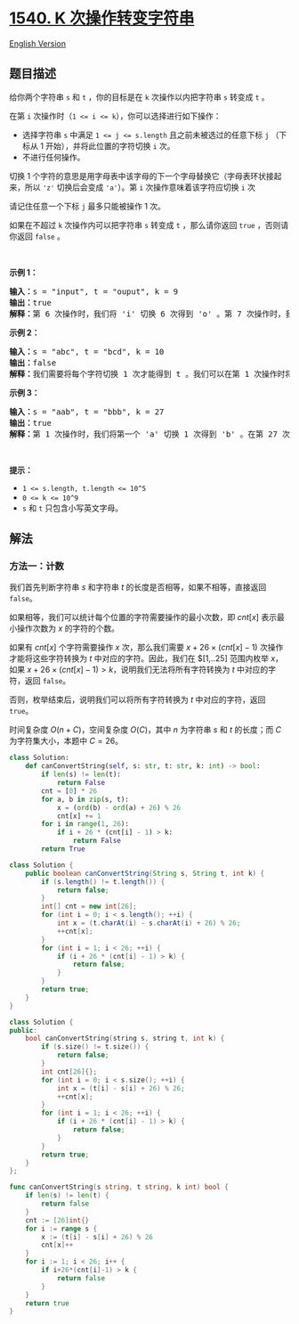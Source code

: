 # [1540. K 次操作转变字符串](https://leetcode.cn/problems/can-convert-string-in-k-moves)

[English Version](/solution/1500-1599/1540.Can%20Convert%20String%20in%20K%20Moves/README_EN.md)

<!-- tags:哈希表,字符串 -->

<!-- difficulty:中等 -->

## 题目描述

<!-- 这里写题目描述 -->

<p>给你两个字符串&nbsp;<code>s</code>&nbsp;和&nbsp;<code>t</code>&nbsp;，你的目标是在 <code>k</code>&nbsp;次操作以内把字符串&nbsp;<code>s</code>&nbsp;转变成&nbsp;<code>t</code>&nbsp;。</p>

<p>在第 <code>i</code>&nbsp;次操作时（<code>1 &lt;= i &lt;= k</code>），你可以选择进行如下操作：</p>

<ul>
	<li>选择字符串 <code>s</code>&nbsp;中满足 <code>1 &lt;= j &lt;= s.length</code>&nbsp;且之前未被选过的任意下标 <code>j</code>&nbsp;（下标从 1 开始），并将此位置的字符切换 <code>i</code>&nbsp;次。</li>
	<li>不进行任何操作。</li>
</ul>

<p>切换 1 个字符的意思是用字母表中该字母的下一个字母替换它（字母表环状接起来，所以 <code>'z'</code>&nbsp;切换后会变成 <code>'a'</code>）。第 <code>i</code>&nbsp;次操作意味着该字符应切换&nbsp;<code>i</code>&nbsp;次</p>

<p>请记住任意一个下标 <code>j</code>&nbsp;最多只能被操作&nbsp;1 次。</p>

<p>如果在不超过 <code>k</code>&nbsp;次操作内可以把字符串 <code>s</code>&nbsp;转变成 <code>t</code>&nbsp;，那么请你返回&nbsp;<code>true</code>&nbsp;，否则请你返回&nbsp;<code>false</code>&nbsp;。</p>

<p>&nbsp;</p>

<p><strong>示例 1：</strong></p>

<pre>
<strong>输入：</strong>s = "input", t = "ouput", k = 9
<strong>输出：</strong>true
<strong>解释：</strong>第 6 次操作时，我们将 'i' 切换 6 次得到 'o' 。第 7 次操作时，我们将 'n' 切换 7 次得到 'u' 。
</pre>

<p><strong>示例 2：</strong></p>

<pre>
<strong>输入：</strong>s = "abc", t = "bcd", k = 10
<strong>输出：</strong>false
<strong>解释：</strong>我们需要将每个字符切换 1 次才能得到 t 。我们可以在第 1 次操作时将 'a' 切换成 'b' ，但另外 2 个字母在剩余操作中无法再转变为 t 中对应字母。
</pre>

<p><strong>示例 3：</strong></p>

<pre>
<strong>输入：</strong>s = "aab", t = "bbb", k = 27
<strong>输出：</strong>true
<strong>解释：</strong>第 1 次操作时，我们将第一个 'a' 切换 1 次得到 'b' 。在第 27 次操作时，我们将第二个字母 'a' 切换 27 次得到 'b' 。
</pre>

<p>&nbsp;</p>

<p><strong>提示：</strong></p>

<ul>
	<li><code>1 &lt;= s.length, t.length &lt;= 10^5</code></li>
	<li><code>0 &lt;= k &lt;= 10^9</code></li>
	<li><code>s</code>&nbsp;和&nbsp;<code>t</code>&nbsp;只包含小写英文字母。</li>
</ul>

## 解法

### 方法一：计数

我们首先判断字符串 $s$ 和字符串 $t$ 的长度是否相等，如果不相等，直接返回 `false`。

如果相等，我们可以统计每个位置的字符需要操作的最小次数，即 $cnt[x]$ 表示最小操作次数为 $x$ 的字符的个数。

如果有 $cnt[x]$ 个字符需要操作 $x$ 次，那么我们需要 $x + 26 \times (cnt[x] - 1)$ 次操作才能将这些字符转换为 $t$ 中对应的字符。因此，我们在 $[1,..25] 范围内枚举 $x$，如果 $x + 26 \times (cnt[x] - 1) \gt k$，说明我们无法将所有字符转换为 $t$ 中对应的字符，返回 `false`。

否则，枚举结束后，说明我们可以将所有字符转换为 $t$ 中对应的字符，返回 `true`。

时间复杂度 $O(n + C)$，空间复杂度 $O(C)$，其中 $n$ 为字符串 $s$ 和 $t$ 的长度；而 $C$ 为字符集大小，本题中 $C = 26$。

<!-- tabs:start -->

```python
class Solution:
    def canConvertString(self, s: str, t: str, k: int) -> bool:
        if len(s) != len(t):
            return False
        cnt = [0] * 26
        for a, b in zip(s, t):
            x = (ord(b) - ord(a) + 26) % 26
            cnt[x] += 1
        for i in range(1, 26):
            if i + 26 * (cnt[i] - 1) > k:
                return False
        return True
```

```java
class Solution {
    public boolean canConvertString(String s, String t, int k) {
        if (s.length() != t.length()) {
            return false;
        }
        int[] cnt = new int[26];
        for (int i = 0; i < s.length(); ++i) {
            int x = (t.charAt(i) - s.charAt(i) + 26) % 26;
            ++cnt[x];
        }
        for (int i = 1; i < 26; ++i) {
            if (i + 26 * (cnt[i] - 1) > k) {
                return false;
            }
        }
        return true;
    }
}
```

```cpp
class Solution {
public:
    bool canConvertString(string s, string t, int k) {
        if (s.size() != t.size()) {
            return false;
        }
        int cnt[26]{};
        for (int i = 0; i < s.size(); ++i) {
            int x = (t[i] - s[i] + 26) % 26;
            ++cnt[x];
        }
        for (int i = 1; i < 26; ++i) {
            if (i + 26 * (cnt[i] - 1) > k) {
                return false;
            }
        }
        return true;
    }
};
```

```go
func canConvertString(s string, t string, k int) bool {
	if len(s) != len(t) {
		return false
	}
	cnt := [26]int{}
	for i := range s {
		x := (t[i] - s[i] + 26) % 26
		cnt[x]++
	}
	for i := 1; i < 26; i++ {
		if i+26*(cnt[i]-1) > k {
			return false
		}
	}
	return true
}
```

<!-- tabs:end -->

<!-- end -->
